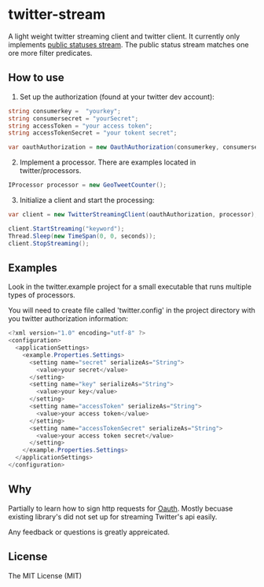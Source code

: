 # twitter-stream

A light weight twitter streaming client and twitter client. It currently only implements [public statuses stream](https://dev.twitter.com/docs/api/1.1/post/statuses/filter). The public status stream matches one ore more filter predicates.


## How to use

1. Set up the authorization (found at your twitter dev account):

```c#
string consumerkey =  "yourkey";
string consumersecret = "yourSecret";
string accessToken = "your access token";
string accessTokenSecret = "your tokent secret";

var oauthAuthorization = new OauthAuthorization(consumerkey, consumersecret,                                      accessToken, accessTokenSecret);
```

2. Implement a processor.  There are examples located in twitter/processors.

```c#
IProcessor processor = new GeoTweetCounter();
```

3. Initialize a client and start the processing:

```c#
var client = new TwitterStreamingClient(oauthAuthorization, processor);

client.StartStreaming("keyword");
Thread.Sleep(new TimeSpan(0, 0, seconds));
client.StopStreaming();
```

## Examples
Look in the twitter.example project for a small executable that runs multiple types of processors.

You will need to create file called 'twitter.config' in the project directory with you twitter authorization information:

```c#
<?xml version="1.0" encoding="utf-8" ?>
<configuration>
  <applicationSettings>
    <example.Properties.Settings>
      <setting name="secret" serializeAs="String">
        <value>your secret</value>
      </setting>
      <setting name="key" serializeAs="String">
        <value>your key</value>
      </setting>
      <setting name="accessToken" serializeAs="String">
        <value>your access token</value>
      </setting>
      <setting name="accessTokenSecret" serializeAs="String">
        <value>your access token secret</value>
      </setting>
    </example.Properties.Settings>
  </applicationSettings>
</configuration>
```

## Why

Partially to learn how to sign http requests for [Oauth](https://dev.twitter.com/docs/auth/authorizing-request).  Mostly becuase existing library's did not set up for streaming Twitter's api easily.

Any feedback or questions is greatly appreicated.

## License

The MIT License (MIT)